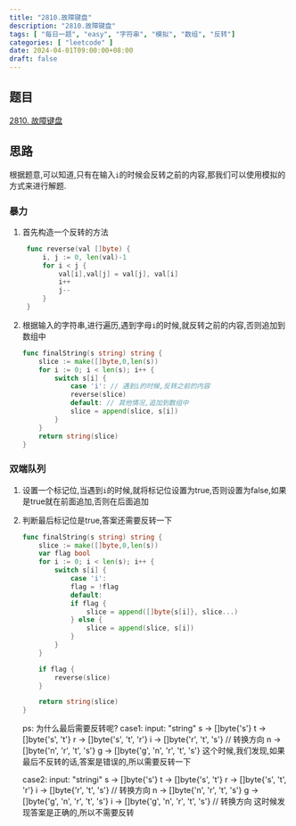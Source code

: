 ```yaml
---
title: "2810.故障键盘"
description: "2810.故障键盘"
tags: [ "每日一题", "easy", "字符串", "模拟", "数组", "反转"]
categories: [ "leetcode" ]
date: 2024-04-01T09:00:00+08:00
draft: false
---
```


## 题目 
[2810. 故障键盘](https://leetcode-cn.com/problems/keyboard-row/)

## 思路

根据题意,可以知道,只有在输入`i`的时候会反转之前的内容,那我们可以使用模拟的方式来进行解题.
### 暴力
1. 首先构造一个反转的方法
   ```go
    func reverse(val []byte) {
        i, j := 0, len(val)-1
        for i < j {
            val[i],val[j] = val[j], val[i]
            i++
            j--
        }
    }
    ```
2. 根据输入的字符串,进行遍历,遇到字母`i`的时候,就反转之前的内容,否则追加到数组中
    ```go
    func finalString(s string) string {
        slice := make([]byte,0,len(s))
        for i := 0; i < len(s); i++ {
            switch s[i] {
                case 'i': // 遇到i的时候,反转之前的内容
                reverse(slice)
                default: // 其他情况,追加到数组中
                slice = append(slice, s[i])
            }
        }
        return string(slice)
    }
    ```
### 双端队列
1. 设置一个标记位,当遇到`i`的时候,就将标记位设置为true,否则设置为false,如果是true就在前面追加,否则在后面追加
2. 判断最后标记位是true,答案还需要反转一下
    ```go
    func finalString(s string) string {
        slice := make([]byte,0,len(s))
        var flag bool
        for i := 0; i < len(s); i++ {
            switch s[i] {
                case 'i':
                flag = !flag
                default:
                if flag {
                    slice = append([]byte{s[i]}, slice...) 
                } else {
                    slice = append(slice, s[i])
                }
            }
        }
    
        if flag {
            reverse(slice)
        }
    
        return string(slice)
    }
    ```
   ps: 为什么最后需要反转呢?
   case1:
   input: "string"
   s -> []byte{'s'} 
   t -> []byte{'s', 't'}
   r -> []byte{'s', 't', 'r'}
   i -> []byte{'r', 't', 's'} // 转换方向
   n -> []byte{'n', 'r', 't', 's'}
   g -> []byte{'g', 'n', 'r', 't', 's'}
   这个时候,我们发现,如果最后不反转的话,答案是错误的,所以需要反转一下
   
   case2:
   input: "stringi"
   s -> []byte{'s'}
   t -> []byte{'s', 't'}
   r -> []byte{'s', 't', 'r'}
   i -> []byte{'r', 't', 's'} // 转换方向
   n -> []byte{'n', 'r', 't', 's'}
   g -> []byte{'g', 'n', 'r', 't', 's'}
   i -> []byte{'g', 'n', 'r', 't', 's'} // 转换方向
   这时候发现答案是正确的,所以不需要反转

